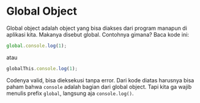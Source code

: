 # Global Object

Global object adalah object yang bisa diakses dari program manapun di aplikasi kita. Makanya disebut global. Contohnya gimana? Baca kode ini:

```js
global.console.log(1);
```

atau

```js
globalThis.console.log(1);
```

Codenya valid, bisa dieksekusi tanpa error. Dari kode diatas harusnya bisa paham bahwa `console` adalah bagian dari global object. Tapi kita ga wajib menulis prefix `global`, langsung aja `console.log()`.